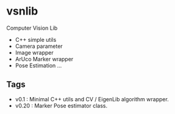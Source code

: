 # vsnlib

Computer Vision Lib

* C++ simple utils
* Camera parameter
* Image wrapper 
* ArUco Marker wrapper
* Pose Estimation
...

## Tags
* v0.1 : Minimal C++ utils and CV / EigenLib algorithm wrapper.
* v0.20 : Marker Pose estimator class.
